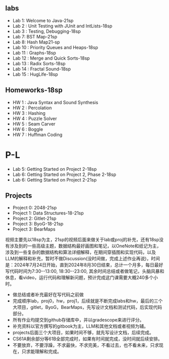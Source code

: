 ## labs
- Lab 1: Welcome to Java-21sp
- Lab 2 : Unit Testing with JUnit and IntLists-18sp
- Lab 3 : Testing, Debugging-18sp
- Lab 7: BST Map-21sp
- Lab 8: Hash Map21-sp
- Lab 10 : Priority Queues and Heaps-18sp
- Lab 11 : Graphs-18sp
- Lab 12 : Merge and Quick Sorts-18sp
- Lab 13 : Radix Sorts-18sp
- Lab 14 : Fractal Sound-18sp
- Lab 15 : HugLife-18sp
## Homeworks-18sp
- HW 1 : Java Syntax and Sound Synthesis
- HW 2 : Percolation
- HW 3 : Hashing
- HW 4 : Puzzle Solver
- HW 5 : Seam Carver
- HW 6 : Boggle
- HW 7 : Huffman Coding
# P-L
- Lab 5: Getting Started on Project 2-18sp
- Lab 6: Getting Started on Project 2, Phase 2-18sp
- Lab 6: Getting Started on Project 2-21sp
## Projects
- Project 0: 2048-21sp
- Project 1: Data Structures-18-21sp
- Project 2: Gitlet-21sp
- Project 3: ByoG-18-21sp
- Project 3: BearMaps


视频主要先以18sp为主，21sp的视频后面来做关于lab或proj的补充，还有18sp没有涉及到的一些高级主题，数据结构最好画图和笔记，以OneNote和纸记为主，涉及到一些复杂的数据结构和算法详细解释，在期间穿插图和实现代码，以及LLM的解释和补充，暂时不做Discussion(没时间做，完成上述作业再说)，时间是：2024年7月24日开始，直到2024年8月30日结束，总计一个月多，每日最好写代码时间为7:30--13:00, 18:30--23:00, 其余时间总结或者做笔记，头脑风暴和休息，看video，运行代码和理解新问题，预计完成这门课需要大概240多个小时。
- 做总结或者补充最好在写代码之前做
- 完成顺序lab，proj0，hw，proj1，后续就是不断完成labs和hw，最后的三个大项目，gitlet，ByoG，BearMaps，先写设计文档和测试代码，后实现代码部分。
- 所有作业均提交到github存储库中，并以gradescope来进行评分。
- 补充资料以官方撰写的gitbook为主，LLM和其他文档或者视频为辅。
- projects后面三个大项目，如果时间不够，就先写设计文档，后续完成。
- CS61A剩余部分等61B全部完成时，如果有时间就完成，没时间就后续安排。
- 不要放弃，不要浮躁，不求最快，不求完美，不看过去，也不看未来，只求现在，只求能理解和完成。